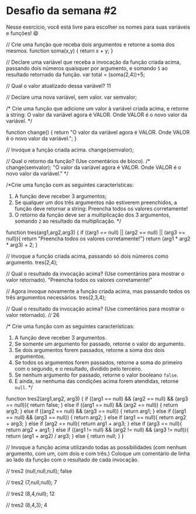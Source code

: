 # Desafio da semana #2

Nesse exercício, você está livre para escolher os nomes para suas variáveis e funções! :smile:


// Crie uma função que receba dois argumentos e retorne a soma dos mesmos.
function soma(x,y) {
    return x + y;
}

// Declare uma variável que receba a invocação da função criada acima, passando dois números quaisquer por argumento, e somando `5` ao resultado retornado da função.
var total = (soma(2,4))+5;


// Qual o valor atualizado dessa variável?
11

// Declare uma nova variável, sem valor.
var semvalor;

/*
Crie uma função que adicione um valor à variável criada acima, e retorne a string:
    O valor da variável agora é VALOR.
Onde VALOR é o novo valor da variável.
*/

function change() {
    return "O valor da variável agora é VALOR. Onde VALOR é o novo valor da variável.";
}

// Invoque a função criada acima.
change(semvalor);

// Qual o retorno da função? (Use comentários de bloco).
/*
change(semvalor);
"O valor da variável agora é VALOR. Onde VALOR é o novo valor da variável."
*/

/*Crie uma função com as seguintes características:
1. A função deve receber 3 argumentos;
2. Se qualquer um dos três argumentos não estiverem preenchidos, a função deve retornar a string:
    Preencha todos os valores corretamente!
3. O retorno da função deve ser a multiplicação dos 3 argumentos, somando `2` ao resultado da multiplicação.
*/

function tres(arg1,arg2,arg3) {
    if ((arg1 == null) || (arg2 == null) || (arg3 == null)){
        return "Preencha todos os valores corretamente!"}
        return (arg1 * arg2 * arg3) + 2;
}

// Invoque a função criada acima, passando só dois números como argumento.
tres(2,4);

// Qual o resultado da invocação acima? (Use comentários para mostrar o valor retornado).
"Preencha todos os valores corretamente!"

// Agora invoque novamente a função criada acima, mas passando todos os três argumentos necessários.
tres(2,3,4);

// Qual o resultado da invocação acima? (Use comentários para mostrar o valor retornado).
// 26

/*
Crie uma função com as seguintes características:
1. A função deve receber 3 argumentos.
2. Se somente um argumento for passado, retorne o valor do argumento.
3. Se dois argumentos forem passados, retorne a soma dos dois argumentos.
4. Se todos os argumentos forem passados, retorne a soma do primeiro com o segundo, e o resultado, dividido pelo terceiro.
5. Se nenhum argumento for passado, retorne o valor booleano `false`.
6. E ainda, se nenhuma das condições acima forem atendidas, retorne `null`.
*/

function tres2(arg1,arg2, arg3) {
    if ((arg1 == null) && (arg2 == null) && (arg3 == null)){
        return false;
    }
    else if ((arg1 == null) && (arg2 == null)) {
        return arg3;
    }
    else if ((arg2 == null) && (arg3 == null)) {
        return arg1;
    }
    else if ((arg1 == null) && (arg3 == null)) {
        return arg2;
    }
    else if (arg1 == null){
        return arg2 + arg3;
    }
    else if (arg2 == null){
        return arg1 + arg3;
    }
    else if (arg3 == null){
        return arg2 + arg1;
    }
    else if ((arg1 != null) && (arg2 != null) && (arg3 != null)){
        return (arg1 + arg2) / arg3;
    }
        else {
        return null;
    }
}

// Invoque a função acima utilizando todas as possibilidades (com nenhum argumento, com um, com dois e com três.) Coloque um comentário de linha ao lado da função com o resultado de cada invocação.

// tres2 (null,null,null); false

// tres2 (7,null,null); 7

// tres2 (8,4,null); 12

// tres2 (8,4,3); 4


```